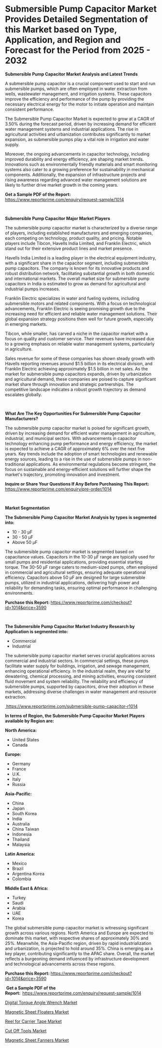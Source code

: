 <p><h1>Submersible Pump Capacitor Market Provides Detailed Segmentation of this Market based on Type, Application, and Region and Forecast for the Period from 2025 - 2032</h1></p><p><strong>Submersible Pump Capacitor Market Analysis and Latest Trends</strong></p>
<p><p>A submersible pump capacitor is a crucial component used to start and run submersible pumps, which are often employed in water extraction from wells, wastewater management, and irrigation systems. These capacitors improve the efficiency and performance of the pump by providing the necessary electrical energy for the motor to initiate operation and maintain consistent performance.</p><p>The Submersible Pump Capacitor Market is expected to grow at a CAGR of 3.50% during the forecast period, driven by increasing demand for efficient water management systems and industrial applications. The rise in agricultural activities and urbanization contributes significantly to market expansion, as submersible pumps play a vital role in irrigation and water supply. </p><p>Moreover, the ongoing advancements in capacitor technology, including improved durability and energy efficiency, are shaping market trends. Innovations such as environmentally friendly materials and smart monitoring systems also cater to a growing preference for sustainability in mechanical components. Additionally, the expansion of infrastructure projects and rising awareness regarding advanced water management solutions are likely to further drive market growth in the coming years.</p></p>
<p><strong>Get a Sample PDF of the Report:&nbsp;</strong> <a href="https://www.reportprime.com/enquiry/request-sample/1014?utm_campaign=3546&utm_medium=2&utm_source=Github&utm_content=ia&utm_term=18032025&utm_id=submersible-pump-capacitor">https://www.reportprime.com/enquiry/request-sample/1014</a></p>
<p>&nbsp;</p>
<p><strong>Submersible Pump Capacitor Major Market Players</strong></p>
<p><p>The submersible pump capacitor market is characterized by a diverse range of players, including established manufacturers and emerging companies, each competing on technology, product quality, and pricing. Notable players include Tibcon, Havells India Limited, and Franklin Electric, which stand out for their extensive product lines and market presence.</p><p>Havells India Limited is a leading player in the electrical equipment industry, with a significant share in the capacitor segment, including submersible pump capacitors. The company is known for its innovative products and robust distribution network, facilitating substantial growth in both domestic and international markets. The overall market size for submersible pump capacitors in India is estimated to grow as demand for agricultural and industrial pumps increases.</p><p>Franklin Electric specializes in water and fueling systems, including submersible motors and related components. With a focus on technological advancements, Franklin Electric is seeing promising growth due to the increasing need for efficient and reliable water management solutions. Their global expansion strategy positions them well for future growth, especially in emerging markets.</p><p>Tibcon, while smaller, has carved a niche in the capacitor market with a focus on quality and customer service. Their revenues have increased due to a growing emphasis on reliable water management systems, particularly in agriculture.</p><p>Sales revenue for some of these companies has shown steady growth with Havells reporting revenues around $1.5 billion in its electrical division, and Franklin Electric achieving approximately $1.5 billion in net sales. As the market for submersible pump capacitors expands, driven by urbanization and agricultural demand, these companies are poised to capture significant market share through innovation and strategic partnerships. The competitive landscape indicates a robust growth trajectory as demand escalates globally.</p></p>
<p>&nbsp;</p>
<p><strong>What Are The Key Opportunities For Submersible Pump Capacitor Manufacturers?</strong></p>
<p><p>The submersible pump capacitor market is poised for significant growth, driven by increasing demand for efficient water management in agriculture, industrial, and municipal sectors. With advancements in capacitor technology enhancing pump performance and energy efficiency, the market is expected to achieve a CAGR of approximately 6% over the next five years. Key trends include the adoption of smart technologies and renewable energy sources, leading to a rise in the use of submersible pumps in non-traditional applications. As environmental regulations become stringent, the focus on sustainable and energy-efficient solutions will further shape the market's trajectory, promoting innovation and investment.</p></p>
<p><strong>Inquire or Share Your Questions If Any Before Purchasing This Report:</strong> <a href="https://www.reportprime.com/enquiry/pre-order/1014?utm_campaign=3546&utm_medium=2&utm_source=Github&utm_content=ia&utm_term=18032025&utm_id=submersible-pump-capacitor">https://www.reportprime.com/enquiry/pre-order/1014</a></p>
<p>&nbsp;</p>
<p><strong>Market Segmentation</strong></p>
<p><strong>The Submersible Pump Capacitor Market Analysis by types is segmented into:</strong></p>
<p><ul><li>10 - 30 μF</li><li>30 - 50 μF</li><li>Above 50 μF</li></ul></p>
<p><p>The submersible pump capacitor market is segmented based on capacitance values. Capacitors in the 10-30 μF range are typically used for small pumps and residential applications, providing essential starting torque. The 30-50 μF range caters to medium-sized pumps, often employed in commercial and agricultural settings, ensuring adequate operational efficiency. Capacitors above 50 μF are designed for large submersible pumps, utilized in industrial applications, delivering high power and reliability for demanding tasks, ensuring optimal performance in challenging environments.</p></p>
<p><strong>Purchase this Report:&nbsp;</strong><a href="https://www.reportprime.com/checkout?id=1014&price=3590&utm_campaign=3546&utm_medium=2&utm_source=Github&utm_content=ia&utm_term=18032025&utm_id=submersible-pump-capacitor">https://www.reportprime.com/checkout?id=1014&price=3590</a></p>
<p>&nbsp;</p>
<p><strong>The Submersible Pump Capacitor Market Industry Research by Application is segmented into:</strong></p>
<p><ul><li>Commercial</li><li>Industrial</li></ul></p>
<p><p>The submersible pump capacitor market serves crucial applications across commercial and industrial sectors. In commercial settings, these pumps facilitate water supply for buildings, irrigation, and sewage management, enhancing operational efficiency. In the industrial realm, they are vital for dewatering, chemical processing, and mining activities, ensuring consistent fluid movement and system reliability. The reliability and efficiency of submersible pumps, supported by capacitors, drive their adoption in these markets, addressing diverse challenges in water management and resource extraction.</p></p>
<p><a href="https://www.reportprime.com/submersible-pump-capacitor-r1014?utm_campaign=3546&utm_medium=2&utm_source=Github&utm_content=ia&utm_term=18032025&utm_id=submersible-pump-capacitor">&nbsp;https://www.reportprime.com/submersible-pump-capacitor-r1014</a></p>
<p><strong>In terms of Region, the Submersible Pump Capacitor Market Players available by Region are:</strong></p>
<p>
    <p> <strong> North America: </strong>
        <ul>
            <li>United States</li>
            <li>Canada</li>
        </ul>
        </p> 
    <p> <strong> Europe: </strong>
        <ul>
            <li>Germany</li>
            <li>France</li>
            <li>U.K.</li>
            <li>Italy</li>
            <li>Russia</li>
        </ul>
        </p> 
    <p> <strong> Asia-Pacific: </strong>
        <ul>
            <li>China</li>
            <li>Japan</li>
            <li>South Korea</li>
            <li>India</li>
            <li>Australia</li>
            <li>China Taiwan</li>
            <li>Indonesia</li>
            <li>Thailand</li>
            <li>Malaysia</li>
        </ul>
        </p> 
    <p> <strong> Latin America: </strong>
        <ul>
            <li>Mexico</li>
            <li>Brazil</li>
            <li>Argentina Korea</li>
            <li>Colombia</li>
        </ul>
        </p> 
    <p> <strong> Middle East & Africa: </strong>
        <ul>
            <li>Turkey</li>
            <li>Saudi</li>
            <li>Arabia</li>
            <li>UAE</li>
            <li>Korea</li>
        </ul>
    </p>
    </p>
<p><p>The global submersible pump capacitor market is witnessing significant growth across various regions. North America and Europe are expected to dominate this market, with respective shares of approximately 30% and 25%. Meanwhile, the Asia-Pacific region, driven by rapid industrialization and urbanization, is projected to hold around 35%. China is emerging as a key player, contributing significantly to the APAC share. Overall, the market reflects a burgeoning demand influenced by infrastructure development and technological advancements across these regions.</p></p>
<p><strong>Purchase this Report: </strong><a href="https://www.reportprime.com/checkout?id=1014&price=3590&utm_campaign=3546&utm_medium=2&utm_source=Github&utm_content=ia&utm_term=18032025&utm_id=submersible-pump-capacitor">https://www.reportprime.com/checkout?id=1014&price=3590</a></p>
<p>&nbsp;<strong>Get a Sample PDF of the Report:&nbsp;&nbsp;</strong><a href="https://www.reportprime.com/enquiry/request-sample/1014?utm_campaign=3546&utm_medium=2&utm_source=Github&utm_content=ia&utm_term=18032025&utm_id=submersible-pump-capacitor">https://www.reportprime.com/enquiry/request-sample/1014</a></p>
<p><strong></strong></p>
<p><p><a href="https://www.linkedin.com/pulse/digital-torque-angle-wrench-market-surge-95-cagr-growth-2032-pn3ef?utm_campaign=3546&utm_medium=2&utm_source=Github&utm_content=ia&utm_term=18032025&utm_id=submersible-pump-capacitor">Digital Torque Angle Wrench Market</a></p><p><a href="https://www.linkedin.com/pulse/magnetic-sheet-floaters-market-analysis-from-2025-2032-projected-pwwcf?utm_campaign=3546&utm_medium=2&utm_source=Github&utm_content=ia&utm_term=18032025&utm_id=submersible-pump-capacitor">Magnetic Sheet Floaters Market</a></p><p><a href="https://github.com/amoakuolaopa/Market-Research-Report-List-1/blob/main/reel-for-carrier-tape-market.md?utm_campaign=3546&utm_medium=2&utm_source=Github&utm_content=ia&utm_term=18032025&utm_id=submersible-pump-capacitor">Reel for Carrier Tape Market</a></p><p><a href="https://www.linkedin.com/pulse/cut-off-tools-market-insights-report-company-specific-uyc1f?utm_campaign=3546&utm_medium=2&utm_source=Github&utm_content=ia&utm_term=18032025&utm_id=submersible-pump-capacitor">Cut Off Tools Market</a></p><p><a href="https://www.linkedin.com/pulse/market-size-trends-magnetic-sheet-fanners-112-cagr-expected-yk0gf?utm_campaign=3546&utm_medium=2&utm_source=Github&utm_content=ia&utm_term=18032025&utm_id=submersible-pump-capacitor">Magnetic Sheet Fanners Market</a></p></p>